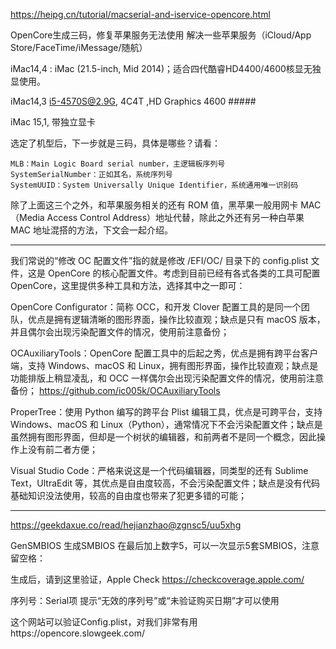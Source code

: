https://heipg.cn/tutorial/macserial-and-iservice-opencore.html

OpenCore生成三码，修复苹果服务无法使用
解决一些苹果服务（iCloud/App Store/FaceTime/iMessage/随航）


iMac14,4 : iMac (21.5-inch, Mid 2014)；适合四代酷睿HD4400/4600核显无独显使用。

iMac14,3   i5-4570S@2.9G, 4C4T ,HD Graphics 4600   #####

iMac 15,1,  带独立显卡


选定了机型后，下一步就是三码，具体是哪些？请看：

    MLB：Main Logic Board serial number，主逻辑板序列号
    SystemSerialNumber：正如其名，系统序列号
    SystemUUID：System Universally Unique Identifier，系统通用唯一识别码

除了上面这三个之外，和苹果服务相关的还有 ROM 值，黑苹果一般用网卡 MAC（Media Access Control Address）地址代替，除此之外还有另一种白苹果 MAC 地址混搭的方法，下文会一起介绍。

-----------------------------------------------------------------------


我们常说的“修改 OC 配置文件”指的就是修改 /EFI/OC/ 目录下的 config.plist 文件，这是 OpenCore 的核心配置文件。考虑到目前已经有各式各类的工具可配置 OpenCore，这里提供多种工具和方法，选择其中之一即可：

OpenCore Configurator：简称 OCC，和开发 Clover 配置工具的是同一个团队，优点是拥有逻辑清晰的图形界面，操作比较直观；缺点是只有 macOS 版本，并且偶尔会出现污染配置文件的情况，使用前注意备份；

OCAuxiliaryTools：OpenCore 配置工具中的后起之秀，优点是拥有跨平台客户端，支持 Windows、macOS 和 Linux，拥有图形界面，操作比较直观；缺点是功能排版上稍显凌乱，和 OCC 一样偶尔会出现污染配置文件的情况，使用前注意备份；
https://github.com/ic005k/OCAuxiliaryTools

ProperTree：使用 Python 编写的跨平台 Plist 编辑工具，优点是可跨平台，支持 Windows、macOS 和 Linux（Python），通常情况下不会污染配置文件；缺点是虽然拥有图形界面，但却是一个树状的编辑器，和前两者不是同一个概念，因此操作上没有前二者方便；

Visual Studio Code：严格来说这是一个代码编辑器，同类型的还有 Sublime Text，UltraEdit 等，其优点是自由度较高，不会污染配置文件；缺点是没有代码基础知识没法使用，较高的自由度也带来了犯更多错的可能；

-----------------------------------------------------------------------

https://geekdaxue.co/read/hejianzhao@zgnsc5/uu5xhg

GenSMBIOS 生成SMBIOS
在最后加上数字5，可以一次显示5套SMBIOS，注意留空格：

生成后，请到这里验证，Apple Check https://checkcoverage.apple.com/

序列号：Serial项
提示“无效的序列号”或“未验证购买日期”才可以使用

这个网站可以验证Config.plist，对我们非常有用https://opencore.slowgeek.com/
